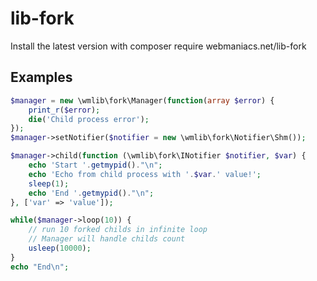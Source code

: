 # lib-fork

Install the latest version with composer require webmaniacs.net/lib-fork

Examples
--------

```php
$manager = new \wmlib\fork\Manager(function(array $error) {
    print_r($error);
    die('Child process error');
});
$manager->setNotifier($notifier = new \wmlib\fork\Notifier\Shm());

$manager->child(function (\wmlib\fork\INotifier $notifier, $var) {
    echo 'Start '.getmypid()."\n";
    echo 'Echo from child process with '.$var.' value!';
    sleep(1);
    echo 'End '.getmypid()."\n";
}, ['var' => 'value']);

while($manager->loop(10)) {
    // run 10 forked childs in infinite loop
    // Manager will handle childs count
    usleep(10000);
}
echo "End\n";
```
